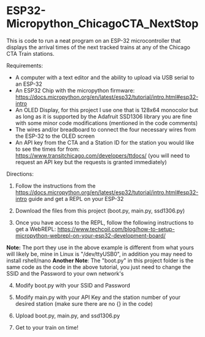 # ESP32-Micropython_ChicagoCTA_NextStop

This is code to run a neat program on an ESP-32 microcontroller that displays the arrival times of the next tracked trains at any of the Chicago CTA Train stations.

Requirements:
- A computer with a text editor and the ability to upload via USB serial to an ESP-32
- An ESP32 Chip with the micropython firmware: https://docs.micropython.org/en/latest/esp32/tutorial/intro.html#esp32-intro
- An OLED Display, for this project I use one that is 128x64 monocolor but as long as it is supported by the Adafruit SSD1306 library you are fine with some minor code modifications (mentioned in the code comments)
- The wires and/or breadboard to connect the four necessary wires from the ESP-32 to the OLED screen
- An API key from the CTA and a Station ID for the station you would like to see the times for from: 
https://www.transitchicago.com/developers/ttdocs/ (you will need to request an API key but the requests is granted immediately)

Directions:

1. Follow the instructions from the https://docs.micropython.org/en/latest/esp32/tutorial/intro.html#esp32-intro guide and get a REPL on your ESP-32

2. Download the files from this project (boot.py, main.py, ssd1306.py)

3. Once you have access to the REPL, follow the following instructions to get a WebREPL: https://www.techcoil.com/blog/how-to-setup-micropython-webrepl-on-your-esp32-development-board/ 

**Note:** The port they use in the above example is different from what yours will likely be, mine in Linux is "/dev/ttyUSB0", in addition you may need to install rshell/nano
**Another Note**: The "boot.py" in this project folder is the same code as the code in the above tutorial, you just need to change the SSID and the Password to your own network's

4. Modify boot.py with your SSID and Password

5. Modify main.py with your API Key and the station number of your desired station (make sure there are no {} in the code)

6. Upload boot.py, main.py, and ssd1306.py

8. Get to your train on time!


